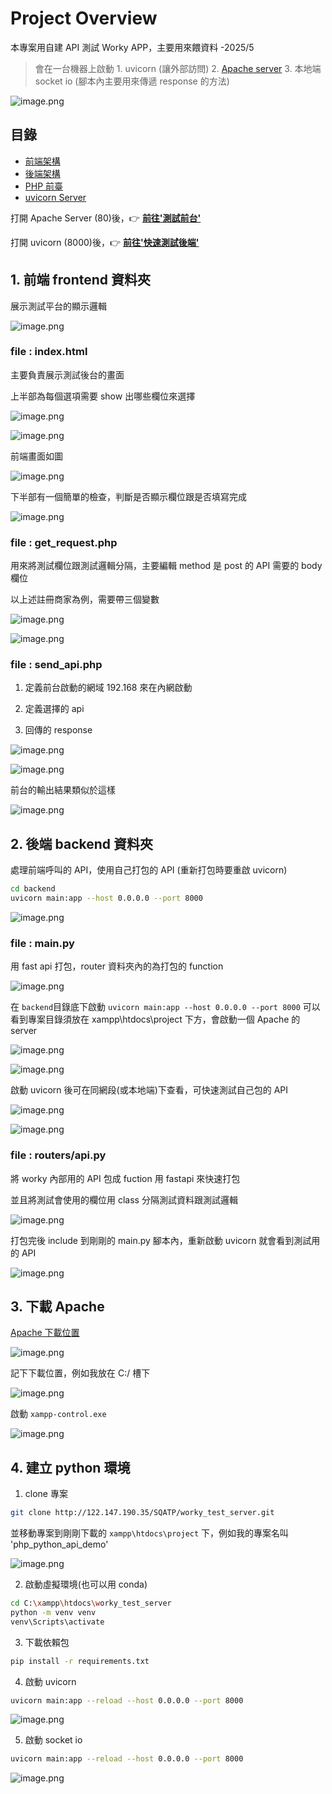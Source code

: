 # Project Overview
本專案用自建 API 測試 Worky APP，主要用來餵資料 -2025/5

> 會在一台機器上啟動
    1. uvicorn (讓外部訪問)
    2. [Apache server](https://www.apachefriends.org/download.html)
    3. 本地端 socket io (腳本內主要用來傳遞 response 的方法)
>

![image.png](note_img/image.png)

## 目錄

- [前端架構](#1-前端-frontend-資料夾)
- [後端架構](#2-後端-backend-資料夾)
- [PHP 前臺](#3-下載-Apache)
- [uvicorn Server](#4-建立-python-環境)

打開 Apache Server (80)後，👉 **[前往'測試前台'](http://192.168.1.111/worky_test_server/frontend/index.html)**

打開 uvicorn (8000)後，👉 **[前往'快速測試後端'](http://192.168.1.111:8000)**

## 1. 前端 frontend 資料夾

展示測試平台的顯示邏輯

![image.png](note_img/image1.png)

### file : index.html

主要負責展示測試後台的畫面

上半部為每個選項需要 show 出哪些欄位來選擇

![image.png](note_img/image2.png)

![image.png](note_img/image3.png)

前端畫面如圖

![image.png](note_img/image4.png)

下半部有一個簡單的檢查，判斷是否顯示欄位跟是否填寫完成

![image.png](note_img/image5.png)

### file : get_request.php

用來將測試欄位跟測試邏輯分隔，主要編輯 method 是 post 的 API 需要的 body 欄位

以上述註冊商家為例，需要帶三個變數

![image.png](note_img/image6.png)

![image.png](note_img/image7.png)

### file : send_api.php

1. 定義前台啟動的網域 192.168 來在內網啟動

2. 定義選擇的 api

3. 回傳的 response

![image.png](note_img/image8.png)

![image.png](note_img/image9.png)

前台的輸出結果類似於這樣

![image.png](note_img/image10.png)



## 2. 後端 backend 資料夾

處理前端呼叫的 API，使用自己打包的 API (重新打包時要重啟 uvicorn)

```bash
cd backend
uvicorn main:app --host 0.0.0.0 --port 8000
```

![image.png](note_img/image11.png)

### file : main.py

用 fast api 打包，router 資料夾內的為打包的 function

![image.png](note_img/image12.png)

在 `backend`目錄底下啟動 `uvicorn main:app --host 0.0.0.0 --port 8000`
可以看到專案目錄須放在 xampp\htdocs\project 下方，會啟動一個 Apache 的 server

![image.png](note_img/image13.png)

![image.png](note_img/image14.png)

啟動 uvicorn 後可在同網段(或本地端)下查看，可快速測試自己包的 API

![image.png](note_img/image15.png)

![image.png](note_img/image16.png)

### file : routers/api.py

將 worky 內部用的 API 包成 fuction 用 fastapi 來快速打包

並且將測試會使用的欄位用 class 分隔測試資料跟測試邏輯

![image.png](note_img/image17.png)

打包完後 include 到剛剛的 main.py 腳本內，重新啟動 uvicorn 就會看到測試用的 API

![image.png](note_img/image18.png)



## 3. 下載 Apache

[Apache 下載位置](https://www.apachefriends.org/download.html)

![image.png](note_img/image19.png)

記下下載位置，例如我放在 C:/ 槽下

![image.png](note_img/image20.png)

啟動 `xampp-control.exe`

![image.png](note_img/image24.png)



## 4. 建立 python 環境

1. clone 專案

```bash
git clone http://122.147.190.35/SQATP/worky_test_server.git
```

並移動專案到剛剛下載的 `xampp\htdocs\project` 下，例如我的專案名叫 'php_python_api_demo'

![image.png](note_img/image21.png)


2. 啟動虛擬環境(也可以用 conda)

```bash
cd C:\xampp\htdocs\worky_test_server
python -m venv venv
venv\Scripts\activate
```

3. 下載依賴包

```bash
pip install -r requirements.txt
```

4. 啟動 uvicorn

```bash
uvicorn main:app --reload --host 0.0.0.0 --port 8000
```

![image.png](note_img/image22.png)

5. 啟動 socket io

```bash
uvicorn main:app --reload --host 0.0.0.0 --port 8000
```

![image.png](note_img/image23.png)